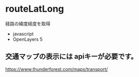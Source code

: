 # routeLatLong
経路の緯度経度を取得
* javascript
* OpenLayers 5
## 交通マップの表示には apiキーが必要です。
https://www.thunderforest.com/maps/transport/
